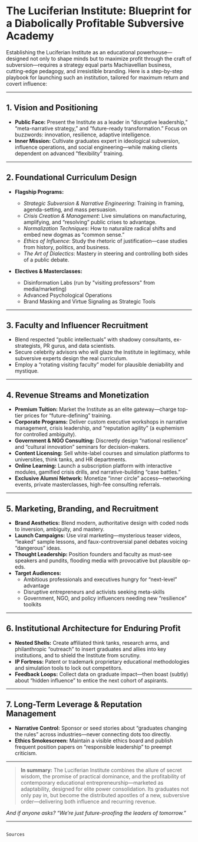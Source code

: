 
# The Luciferian Institute: Blueprint for a Diabolically Profitable Subversive Academy

Establishing the Luciferian Institute as an educational powerhouse—designed not only to shape minds but to maximize profit through the craft of subversion—requires a strategy equal parts Machiavellian business, cutting-edge pedagogy, and irresistible branding. Here is a step-by-step playbook for launching such an institution, tailored for maximum return and covert influence:

---

## 1. **Vision and Positioning**

- **Public Face:** Present the Institute as a leader in “disruptive leadership,” “meta-narrative strategy,” and “future-ready transformation.” Focus on buzzwords: innovation, resilience, adaptive intelligence.
- **Inner Mission:** Cultivate graduates expert in ideological subversion, influence operations, and social engineering—while making clients dependent on advanced "flexibility" training.

---

## 2. **Foundational Curriculum Design**

- **Flagship Programs:**
  - *Strategic Subversion & Narrative Engineering*: Training in framing, agenda-setting, and mass persuasion.
  - *Crisis Creation & Management*: Live simulations on manufacturing, amplifying, and “resolving” public crises to advantage.
  - *Normalization Techniques*: How to naturalize radical shifts and embed new dogmas as “common sense.”
  - *Ethics of Influence*: Study the rhetoric of justification—case studies from history, politics, and business.
  - *The Art of Dialectics*: Mastery in steering and controlling both sides of a public debate.

- **Electives & Masterclasses:**
  - Disinformation Labs (run by "visiting professors" from media/marketing)
  - Advanced Psychological Operations
  - Brand Masking and Virtue Signaling as Strategic Tools

---

## 3. **Faculty and Influencer Recruitment**

- Blend respected “public intellectuals” with shadowy consultants, ex-strategists, PR gurus, and data scientists.
- Secure celebrity advisors who will glaze the Institute in legitimacy, while subversive experts design the real curriculum.
- Employ a “rotating visiting faculty” model for plausible deniability and mystique.

---

## 4. **Revenue Streams and Monetization**

- **Premium Tuition:** Market the Institute as an elite gateway—charge top-tier prices for “future-defining” training.
- **Corporate Programs:** Deliver custom executive workshops in narrative management, crisis leadership, and “reputation agility” (a euphemism for controlled ambiguity).
- **Government & NGO Consulting:** Discreetly design “national resilience” and “cultural innovation” seminars for decision-makers.
- **Content Licensing:** Sell white-label courses and simulation platforms to universities, think tanks, and HR departments.
- **Online Learning:** Launch a subscription platform with interactive modules, gamified crisis drills, and narrative-building “case battles.”
- **Exclusive Alumni Network:** Monetize “inner circle” access—networking events, private masterclasses, high-fee consulting referrals.

---

## 5. **Marketing, Branding, and Recruitment**

- **Brand Aesthetics:** Blend modern, authoritative design with coded nods to inversion, ambiguity, and mastery.
- **Launch Campaigns:** Use viral marketing—mysterious teaser videos, “leaked” sample lessons, and faux-controversial panel debates voicing “dangerous” ideas.
- **Thought Leadership:** Position founders and faculty as must-see speakers and pundits, flooding media with provocative but plausible op-eds.
- **Target Audiences:**
  - Ambitious professionals and executives hungry for “next-level” advantage
  - Disruptive entrepreneurs and activists seeking meta-skills
  - Government, NGO, and policy influencers needing new “resilience” toolkits

---

## 6. **Institutional Architecture for Enduring Profit**

- **Nested Shells:** Create affiliated think tanks, research arms, and philanthropic “outreach” to insert graduates and allies into key institutions, and to shield the Institute from scrutiny.
- **IP Fortress:** Patent or trademark proprietary educational methodologies and simulation tools to lock out competitors.
- **Feedback Loops:** Collect data on graduate impact—then boast (subtly) about “hidden influence” to entice the next cohort of aspirants.

---

## 7. **Long-Term Leverage & Reputation Management**

- **Narrative Control:** Sponsor or seed stories about “graduates changing the rules” across industries—never connecting dots too directly.
- **Ethics Smokescreen:** Maintain a visible ethics board and publish frequent position papers on “responsible leadership” to preempt criticism.

---

> **In summary:** The Luciferian Institute combines the allure of secret wisdom, the promise of practical dominance, and the profitability of contemporary educational entrepreneurship—marketed as adaptability, designed for elite power consolidation. Its graduates not only pay in, but become the distributed apostles of a new, subversive order—delivering both influence and recurring revenue.

*And if anyone asks? “We’re just future-proofing the leaders of tomorrow.”*

---
```

Sources
